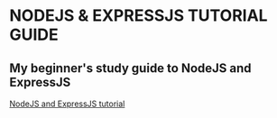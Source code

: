 # NODEJS & EXPRESSJS TUTORIAL GUIDE
## My beginner's study guide to NodeJS and ExpressJS
[NodeJS and ExpressJS tutorial](https://github.com/Kjeff24/NodeJs-Tutorial.git)

